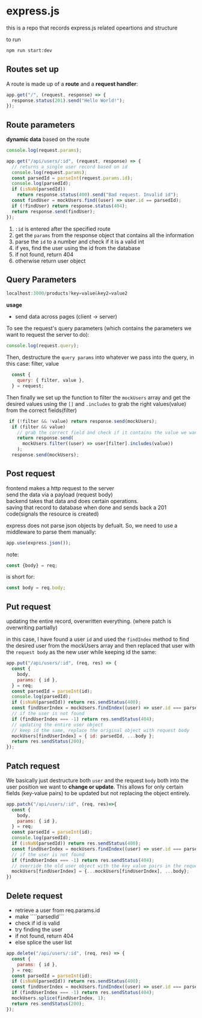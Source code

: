 # express.js

this is a repo that records express.js related opeartions and structure

to run 
```bash
npm run start:dev   
```

## Routes set up

A route is made up of a **route** and a **request handler**:

```JavaScript
app.get("/", (request, response) => {
  response.status(201).send("Hello World!");
});
```

## Route parameters

**dynamic data** based on the route

```Javascript
console.log(request.params);
```

```Javascript
app.get("/api/users/:id", (request, response) => {
  // returns a single user record based on id
  console.log(request.params);
  const parsedId = parseInt(request.params.id);
  console.log(parsedId);
  if (isNaN(parsedId))
    return response.status(400).send("Bad request. Invalid id");
  const findUser = mockUsers.find((user) => user.id == parsedId);
  if (!findUser) return response.status(404);
  return response.send(findUser);
});
```

1. `:id` is entered after the specified route
2. get the `params` from the response object that contains all the information
3. parse the `id` to a number and check if it is a valid int
4. if yes, find the user using the id from the database
5. if not found, return 404
6. otherwise return user object

## Query Parameters

```Javascript
localhost:3000/products?key=value&key2=value2
```

**usage**

- send data across pages (client -> server)

To see the request's query parameters (which contains the parameters we
want to request the server to do):

```Javascript
console.log(request.query);
```

Then, destructure the `query params` into whatever we pass into the query, in this case: filter, value

```Javascript
  const {
    query: { filter, value },
  } = request;
```

Then finally we set up the function to filter the `mockUsers` array and get the desired values using the `[]` and `.includes` to grab the right values(value) from the correct fields(filter)

```Javascript
 if (!filter && !value) return response.send(mockUsers);
  if (filter && value)
    // grab the correct field and check if it contains the value we want
    return response.send(
      mockUsers.filter((user) => user[filter].includes(value))
    );
  response.send(mockUsers);
```

## Post request

frontend makes a http request to the server\
send the data via a payload (request body)\
backend takes that data and does certain operations.\
saving that record to database when done and sends back a 201 code(signals the resource is created)

express does not parse json objects by defualt. So, we need to use a middleware to parse them manually:

```Javascript
app.use(express.json());
```

note:

```Javascript
const {body} = req;
```

is short for:

```Javascript
const body = req.body;
```

## Put request

updating the entire record, overwritten everything. (where patch is overwriting partially)

in this case, I have found a user `id` and used the `findIndex` method to find the desired
user from the mockUsers array and then replaced that user with the `request body` as the new user while keeping id the same:

```Javascript
app.put("/api/users/:id", (req, res) => {
  const {
    body,
    params: { id },
  } = req;
  const parsedId = parseInt(id);
  console.log(parsedId);
  if (isNaN(parsedId)) return res.sendStatus(400);
  const findUserIndex = mockUsers.findIndex((user) => user.id === parsedId);
  // if the user is not found
  if (findUserIndex === -1) return res.sendStatus(404);
  // updating the entire user object
  // keep id the same, replace the original object with request body
  mockUsers[findUserIndex] = { id: parsedId, ...body };
  return res.sendStatus(200);
});

```

## Patch request
We basically just destructure both `user` and the request `body` both into the user position we want to **change or update**. This allows for only certain fields (key-value pairs) to be updated but not replacing the object entirely.

```Javascript
app.patch("/api/users/:id", (req, res)=>{
  const {
    body,
    params: { id },
  } = req;
  const parsedId = parseInt(id);
  console.log(parsedId);
  if (isNaN(parsedId)) return res.sendStatus(400);
  const findUserIndex = mockUsers.findIndex((user) => user.id === parsedId);
  // if the user is not found
  if (findUserIndex === -1) return res.sendStatus(404);
  // override the old user object with the key value pairs in the request body
  mockUsers[findUserIndex] = {...mockUsers[findUserIndex], ...body};
})
```

## Delete request
- retrieve a user from req.params.id
- make ````parsedId```
- check if id is valid
- try finding the user 
- if not found, return 404
- else splice the user list 

```Javascript
app.delete("/api/users/:id", (req, res) => {
  const {
    params: { id },
  } = req;
  const parsedId = parseInt(id);
  if (isNaN(parsedId)) return res.sendStatus(400);
  const findUserIndex = mockUsers.findIndex((user) => user.id === parsedId);
  if (findUserIndex === -1) return res.sendStatus(404);
  mockUsers.splice(findUserIndex, 1);
  return res.sendStatus(200);
});
```